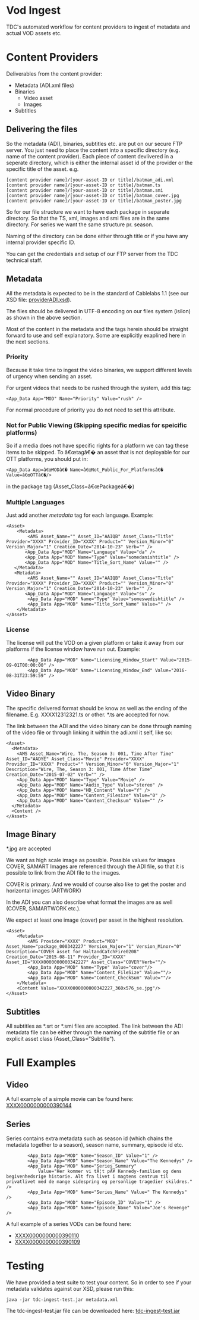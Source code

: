 # Vod Ingest
TDC's automated workflow for content providers to ingest of metadata and actual VOD assets etc.


# Content Providers


Deliverables from the content provider:

* Metadata (ADI.xml files)
* Binaries
	* Video asset
	* Images
* Subtitles

## Delivering the files

So the metadata (ADI), binaries, subtitles etc. are put on our secure FTP server.
You just need to place the content into a specific directory (e.g. name of the content provider). Each piece of content devlivered in a seperate directory, which is either the internal asset id of the provider or the specific title of the asset. e.g. 

	[content provider name]/[your-asset-ID or title]/batman_adi.xml
	[content provider name]/[your-asset-ID or title]/batman.ts
	[content provider name]/[your-asset-ID or title]/batman.smi
	[content provider name]/[your-asset-ID or title]/batman_cover.jpg
	[content provider name]/[your-asset-ID or title]/batman_poster.jpg

So for our file structure we want to have each package in separate directory.
So that the TS, xml, images and smi files are in the same directory.
For series we want the same structure pr. season. 

Naming of the directory can be done either through title or if you have any internal provider specific ID.

You can get the credentials and setup of our FTP server from the TDC technical staff.

## Metadata
All the metadata is expected to be in the standard of Cablelabs 1.1 (see our XSD file: [providerADI.xsd](src/main/resources/providerADI.xsd?raw=true)). 

The files should be delivered in UTF-8 encoding on our files system (isilon) as shown in the above section.

Most of the content in the metadata and the tags herein should be straight forward to use and self explanatory. Some are explicitly exaplined here in the next sections.


### Priority
Because it take time to ingest the video binaries, we support different levels of urgency when sending an asset. 

For urgent videos that needs to be rushed through the system, add this tag:

	<App_Data App="MOD" Name="Priority" Value="rush" />

For normal procedure of priority you do not need to set this attribute.

### Not for Public Viewing (Skipping specific medias for speicific platforms)

So if a media does not have specific rights for a platform we can tag these items to be skipped.
To â€œtagâ€� an asset that is not deployable for our OTT platforms, you should put in:

	<App_Data App=â€œMODâ€� Name=â€œNot_Public_For_Platformsâ€� Value=â€œOTTâ€�/>

in the package tag (Asset_Class=â€œPackageâ€�)

### Multiple Languages

Just add another *metadata* tag for each language.
Example:

	<Asset>
   		<Metadata>   
    		<AMS Asset_Name="" Asset_ID="AAIQB" Asset_Class="Title" Provider="XXXX" Provider_ID="XXXX" Product="" Version_Minor="0" Version_Major="1" Creation_Date="2014-10-23" Verb="" />
		   <App_Data App="MOD" Name="Language" Value="da" />     
		   <App_Data App="MOD" Name="Type" Value="somedanishtitle" />
		   <App_Data App="MOD" Name="Title_Sort_Name" Value="" />
	   </Metadata>
	   <Metadata>      
			<AMS Asset_Name="" Asset_ID="AAIQB" Asset_Class="Title" Provider="XXXX" Provider_ID="XXXX" Product="" Version_Minor="0" Version_Major="1" Creation_Date="2014-10-23" Verb="" /> 
		   <App_Data App="MOD" Name="Language" Value="sv" />
     		<App_Data App="MOD" Name="Type" Value="someswedishtitle" />
			<App_Data App="MOD" Name="Title_Sort_Name" Value="" />
		</Metadata>
	</Asset>


### License 
The license will put the VOD on a given platform or take it away from our platforms if the license window have run out. Example:

			<App_Data App="MOD" Name="Licensing_Window_Start" Value="2015-09-01T00:00:00" />
			<App_Data App="MOD" Name="Licensing_Window_End" Value="2016-08-31T23:59:59" />
				


## Video Binary
The specific delivered format should be know as well as the ending of the filename. E.g. XXXX12312321.ts or other. *.ts are accepted for now.

The link between the ADI and the video binary can be done through naming of the video file or through linking it within the adi.xml it self, like so:

	<Asset>
      <Metadata>
        <AMS Asset_Name="Wire, The, Season 3: 001, Time After Time" Asset_ID="AADYE" Asset_Class="Movie" Provider="XXXX" Provider_ID="XXXX" Product="" Version_Minor="0" Version_Major="1" Description="Wire, The, Season 3: 001, Time After Time" Creation_Date="2015-07-02" Verb="" />
        <App_Data App="MOD" Name="Type" Value="Movie" />
        <App_Data App="MOD" Name="Audio_Type" Value="stereo" />
        <App_Data App="MOD" Name="HD_Content" Value="Y" />
        <App_Data App="MOD" Name="Content_Filesize" Value="0" />
        <App_Data App="MOD" Name="Content_Checksum" Value="" />
      </Metadata>
      <Content />
    </Asset>

## Image Binary

*.jpg are accepted

We want as high scale image as possible. Possible values for images COVER, SAMART
Images are referenced through the ADI file, so that it is possible to link from the ADI file to the images.

COVER is primary. And we would of course also like to get the poster and horizontal images (ARTWORK)

In the ADI you can also describe what format the images are as well (COVER, SAMARTWORK etc.). 

We expect at least one image (cover) per asset in the highest resolution.

	<Asset>
		<Metadata>
			<AMS Provider="XXXX" Product="MOD" Asset_Name="package_000342227" Version_Major="1" Version_Minor="0" Description="COVER asset for HaltandCatchFire0208" Creation_Date="2015-08-11" Provider_ID="XXXX" Asset_ID="XXXX0000000000342227" Asset_Class="COVER"Verb=""/>
			<App_Data App="MOD" Name="Type" Value="cover"/>
			<App_Data App="MOD" Name="Content_FileSize" Value=""/>
			<App_Data App="MOD" Name="Content_CheckSum" Value=""/>
		</Metadata>
		<Content Value="XXXX0000000000342227_360x576_se.jpg"/>
	</Asset>


## Subtitles 

All subtitles as *.srt or *.smi files are accepted. The link between the ADI metadata file can be either through the naming of the subtitle file or an explicit asset class (Asset_Class="Subtitle").

# Full Examples

## Video



A full example of a simple movie can be found here: [XXXX0000000000390144](src/main/resources/XXXX0000000000390144/?raw=true)

## Series
Series contains extra metadata such as season id (which chains the metadata together to a season), season name, summary, episode id etc. 

			<App_Data App="MOD" Name="Season_ID" Value="1" />
			<App_Data App="MOD" Name="Season_Name" Value="The Kennedys" />
			<App_Data App="MOD" Name="Series_Summary"
				Value="Her kommer vi tÃ¦t pÃ¥ Kennedy-familien og dens begivenhedsrige historie. Alt fra livet i magtens centrum til privatlivet med de mange sidespring og personlige tragedier skildres." />
			<App_Data App="MOD" Name="Series_Name" Value=" The Kennedys" />
			<App_Data App="MOD" Name="Episode_ID" Value="1" />
			<App_Data App="MOD" Name="Episode_Name" Value="Joe's Revenge" />

A full example of a series VODs can be found here: 

* [XXXX0000000000390110](src/main/resources/XXXX0000000000390110/?raw=true)
* [XXXX0000000000390109](src/main/resources/XXXX0000000000390109/?raw=true)

# Testing
We have provided a test suite to test your content. So in order to see if your metadata validates against our XSD, please run this:

	java -jar tdc-ingest-test.jar metadata.xml
	
The tdc-ingest-test.jar file can be downloaded here: [tdc-ingest-test.jar](build/tdc-ingest-test.jar?raw=true)